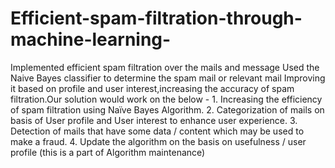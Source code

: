 # Efficient-spam-filtration-through-machine-learning-
Implemented efficient spam  filtration over the mails and message    Used the Naive Bayes classifier to determine the spam mail or relevant mail Improving it based on profile and user interest,increasing the accuracy of spam filtration.Our solution would work on the below - 1. Increasing the efficiency of spam filtration using Naïve Bayes Algorithm. 2. Categorization of mails on basis of User profile and User interest to  enhance user experience. 3. Detection of mails that have some data / content which may be used to  make a fraud. 4. Update the algorithm on the basis on usefulness / user profile (this is a  part of Algorithm maintenance)
